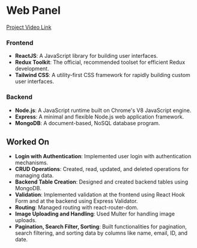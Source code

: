 # Web Panel 
[Project Video Link](https://drive.google.com/file/d/1t1TohddWSceuhgIBhTy8ww37bEwz7vru/view?usp=sharing)

### Frontend

- **ReactJS**: A JavaScript library for building user interfaces.
- **Redux Toolkit**: The official, recommended toolset for efficient Redux development.
- **Tailwind CSS**: A utility-first CSS framework for rapidly building custom user interfaces.

### Backend

- **Node.js**: A JavaScript runtime built on Chrome's V8 JavaScript engine.
- **Express**: A minimal and flexible Node.js web application framework.
- **MongoDB**: A document-based, NoSQL database program.

## Worked On

- **Login with Authentication**: Implemented user login with authentication mechanisms.
- **CRUD Operations**: Created, read, updated, and deleted operations for managing data.
- **Backend Table Creation**: Designed and created backend tables using MongoDB.
- **Validation**: Implemented validation at the frontend using React Hook Form and at the backend using Express Validator.
- **Routing**: Managed routing with react-router-dom.
- **Image Uploading and Handling**: Used Multer for handling image uploads.
- **Pagination, Search Filter, Sorting**: Built functionalities for pagination, search filtering, and sorting data by columns like name, email, ID, and date.
